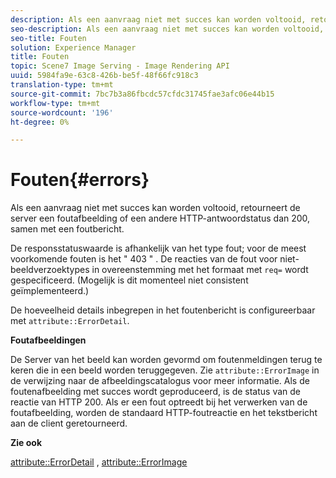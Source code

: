 ```yaml
---
description: Als een aanvraag niet met succes kan worden voltooid, retourneert de server een foutafbeelding of een andere HTTP-antwoordstatus dan 200, samen met een foutbericht.
seo-description: Als een aanvraag niet met succes kan worden voltooid, retourneert de server een foutafbeelding of een andere HTTP-antwoordstatus dan 200, samen met een foutbericht.
seo-title: Fouten
solution: Experience Manager
title: Fouten
topic: Scene7 Image Serving - Image Rendering API
uuid: 5984fa9e-63c8-426b-be5f-48f66fc918c3
translation-type: tm+mt
source-git-commit: 7bc7b3a86fbcdc57cfdc31745fae3afc06e44b15
workflow-type: tm+mt
source-wordcount: '196'
ht-degree: 0%

---
```



# Fouten{#errors}

Als een aanvraag niet met succes kan worden voltooid, retourneert de server een foutafbeelding of een andere HTTP-antwoordstatus dan 200, samen met een foutbericht.

De responsstatuswaarde is afhankelijk van het type fout; voor de meest voorkomende fouten is het &quot; 403 &quot; . De reacties van de fout voor niet-beeldverzoektypes in overeenstemming met het formaat met `req=` wordt gespecificeerd. (Mogelijk is dit momenteel niet consistent geïmplementeerd.)

De hoeveelheid details inbegrepen in het foutenbericht is configureerbaar met `attribute::ErrorDetail`.

**Foutafbeeldingen**

De Server van het beeld kan worden gevormd om foutenmeldingen terug te keren die in een beeld worden teruggegeven. Zie `attribute::ErrorImage` in de verwijzing naar de afbeeldingscatalogus voor meer informatie. Als de foutenafbeelding met succes wordt geproduceerd, is de status van de reactie van HTTP 200. Als er een fout optreedt bij het verwerken van de foutafbeelding, worden de standaard HTTP-foutreactie en het tekstbericht aan de client geretourneerd.

**Zie ook**

[attribute::ErrorDetail](../../../../../ir-api/material-cat/image-rendering-api-ref/c-ir-material-catalog/c-ir-attributes-reference/r-ir-errordetail.md#reference-123b56eed6cf49cea6e0490672b7c53b) ,  [attribute::ErrorImage](../../../../../ir-api/material-cat/image-rendering-api-ref/c-ir-material-catalog/c-ir-attributes-reference/r-ir-errorimage.md#reference-b58bdaba96074c52802ca8dc54bfe2f0)
